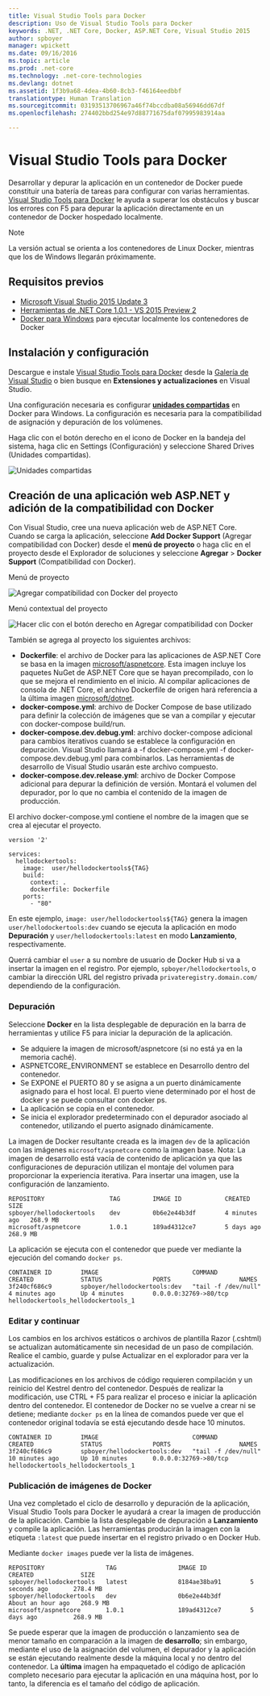 ```yaml
---
title: Visual Studio Tools para Docker
description: Uso de Visual Studio Tools para Docker
keywords: .NET, .NET Core, Docker, ASP.NET Core, Visual Studio 2015
author: spboyer
manager: wpickett
ms.date: 09/16/2016
ms.topic: article
ms.prod: .net-core
ms.technology: .net-core-technologies
ms.devlang: dotnet
ms.assetid: 1f3b9a68-4dea-4b60-8cb3-f46164eedbbf
translationtype: Human Translation
ms.sourcegitcommit: 03193513706967a46f74bccdba08a56946dd67df
ms.openlocfilehash: 274402bbd254e97d88771675daf07995983914aa

---
```


# <a name="visual-studio-tools-for-docker"></a>Visual Studio Tools para Docker 
Desarrollar y depurar la aplicación en un contenedor de Docker puede constituir una batería de tareas para configurar con varias herramientas. [Visual Studio Tools para Docker](https://visualstudiogallery.msdn.microsoft.com/0f5b2caa-ea00-41c8-b8a2-058c7da0b3e4) le ayuda a superar los obstáculos y buscar los errores con F5 para depurar la aplicación directamente en un contenedor de Docker hospedado localmente. 

> [!NOTE]
>La versión actual se orienta a los contenedores de Linux Docker, mientras que los de Windows llegarán próximamente.

## <a name="prerequisites"></a>Requisitos previos
- [Microsoft Visual Studio 2015 Update 3](https://www.visualstudio.com/downloads/download-visual-studio-vs)
- [Herramientas de .NET Core 1.0.1 - VS 2015 Preview 2](https://go.microsoft.com/fwlink/?LinkID=827546)
- [Docker para Windows](https://www.docker.com/products/docker#/windows) para ejecutar localmente los contenedores de Docker

## <a name="installation-and-setup"></a>Instalación y configuración
Descargue e instale [Visual Studio Tools para Docker](https://aka.ms/DockerToolsForVS) desde la [Galería de Visual Studio](http://visualstudiogallery.msdn.microsoft.com/) o bien busque en **Extensiones y actualizaciones** en Visual Studio. 

Una configuración necesaria es configurar **[unidades compartidas](https://docs.docker.com/docker-for-windows/#/shared-drives)** en Docker para Windows. La configuración es necesaria para la compatibilidad de asignación y depuración de los volúmenes.

Haga clic con el botón derecho en el icono de Docker en la bandeja del sistema, haga clic en Settings (Configuración) y seleccione Shared Drives (Unidades compartidas).

![Unidades compartidas](./media/visual-studio-tools-for-docker/settings-shared-drives-win.png) 

## <a name="create-an-aspnet-web-application-and-add-docker-support"></a>Creación de una aplicación web ASP.NET y adición de la compatibilidad con Docker

Con Visual Studio, cree una nueva aplicación web de ASP.NET Core. Cuando se carga la aplicación, seleccione **Add Docker Support** (Agregar compatibilidad con Docker) desde el **menú de proyecto** o haga clic en el proyecto desde el Explorador de soluciones y seleccione **Agregar** > **Docker Support** (Compatibilidad con Docker).

Menú de proyecto

![Agregar compatibilidad con Docker del proyecto](./media/visual-studio-tools-for-docker/project-add-docker-support.png)

Menú contextual del proyecto

![Hacer clic con el botón derecho en Agregar compatibilidad con Docker](./media/visual-studio-tools-for-docker/right-click-add-docker-support.png)

También se agrega al proyecto los siguientes archivos:

- **Dockerfile**: el archivo de Docker para las aplicaciones de ASP.NET Core se basa en la imagen [microsoft/aspnetcore](https://hub.docker.com/r/microsoft/aspnetcore). Esta imagen incluye los paquetes NuGet de ASP.NET Core que se hayan precompilado, con lo que se mejora el rendimiento en el inicio. Al compilar aplicaciones de consola de .NET Core, el archivo Dockerfile de origen hará referencia a la última imagen [microsoft/dotnet](https://hub.docker.com/r/microsoft/dotnet).
- **docker-compose.yml**: archivo de Docker Compose de base utilizado para definir la colección de imágenes que se van a compilar y ejecutar con docker-compose build/run.  
- **docker-compose.dev.debug.yml**: archivo docker-compose adicional para cambios iterativos cuando se establece la configuración en depuración. Visual Studio llamará a -f docker-compose.yml -f docker-compose.dev.debug.yml para combinarlos. Las herramientas de desarrollo de Visual Studio usarán este archivo compuesto.   
- **docker-compose.dev.release.yml**: archivo de Docker Compose adicional para depurar la definición de versión. Montará el volumen del depurador, por lo que no cambia el contenido de la imagen de producción.  

El archivo docker-compose.yml contiene el nombre de la imagen que se crea al ejecutar el proyecto. 

```
version '2'

services:
  hellodockertools:
    image:  user/hellodockertools${TAG}
    build:
      context: .
      dockerfile: Dockerfile
    ports:
      - "80"

``` 

En este ejemplo, `image: user/hellodockertools${TAG}` genera la imagen `user/hellodockertools:dev` cuando se ejecuta la aplicación en modo **Depuración** y `user/hellodockertools:latest` en modo **Lanzamiento**, respectivamente. 

Querrá cambiar el `user` a su nombre de usuario de Docker Hub si va a insertar la imagen en el registro. Por ejemplo, `spboyer/hellodockertools`, o cambiar la dirección URL del registro privada `privateregistry.domain.com/` dependiendo de la configuración.

### <a name="debugging"></a>Depuración
Seleccione **Docker** en la lista desplegable de depuración en la barra de herramientas y utilice F5 para iniciar la depuración de la aplicación. 

- Se adquiere la imagen de microsoft/aspnetcore (si no está ya en la memoria caché).
- ASPNETCORE_ENVIRONMENT se establece en Desarrollo dentro del contenedor.
- Se EXPONE el PUERTO 80 y se asigna a un puerto dinámicamente asignado para el host local. El puerto viene determinado por el host de docker y se puede consultar con docker ps. 
- La aplicación se copia en el contenedor.
- Se inicia el explorador predeterminado con el depurador asociado al contenedor, utilizando el puerto asignado dinámicamente. 

La imagen de Docker resultante creada es la imagen `dev` de la aplicación con las imágenes `microsoft/aspnetcore` como la imagen base.
Nota: La imagen de desarrollo está vacía de contenido de aplicación ya que las configuraciones de depuración utilizan el montaje del volumen para proporcionar la experiencia iterativa. Para insertar una imagen, use la configuración de lanzamiento.

```console
REPOSITORY                  TAG         IMAGE ID            CREATED         SIZE
spboyer/hellodockertools    dev         0b6e2e44b3df        4 minutes ago   268.9 MB
microsoft/aspnetcore        1.0.1       189ad4312ce7        5 days ago      268.9 MB
```

La aplicación se ejecuta con el contenedor que puede ver mediante la ejecución del comando `docker ps`.

```console
CONTAINER ID        IMAGE                          COMMAND               CREATED             STATUS              PORTS                   NAMES
3f240cf686c9        spboyer/hellodockertools:dev   "tail -f /dev/null"   4 minutes ago       Up 4 minutes        0.0.0.0:32769->80/tcp   hellodockertools_hellodockertools_1
```

### <a name="edit-and-continue"></a>Editar y continuar
Los cambios en los archivos estáticos o archivos de plantilla Razor (.cshtml) se actualizan automáticamente sin necesidad de un paso de compilación. Realice el cambio, guarde y pulse Actualizar en el explorador para ver la actualización.  

Las modificaciones en los archivos de código requieren compilación y un reinicio del Kestrel dentro del contenedor. Después de realizar la modificación, use CTRL + F5 para realizar el proceso e iniciar la aplicación dentro del contenedor. El contenedor de Docker no se vuelve a crear ni se detiene; mediante `docker ps` en la línea de comandos puede ver que el contenedor original todavía se está ejecutando desde hace 10 minutos. 

```console
CONTAINER ID        IMAGE                          COMMAND               CREATED             STATUS              PORTS                   NAMES
3f240cf686c9        spboyer/hellodockertools:dev   "tail -f /dev/null"   10 minutes ago      Up 10 minutes       0.0.0.0:32769->80/tcp   hellodockertools_hellodockertools_1
```

### <a name="publishing-docker-images"></a>Publicación de imágenes de Docker 
Una vez completado el ciclo de desarrollo y depuración de la aplicación, Visual Studio Tools para Docker le ayudará a crear la imagen de producción de la aplicación. Cambie la lista desplegable de depuración a **Lanzamiento** y compile la aplicación. Las herramientas producirán la imagen con la etiqueta `:latest` que puede insertar en el registro privado o en Docker Hub. 

Mediante `docker images` puede ver la lista de imágenes.

```console
REPOSITORY                 TAG                 IMAGE ID            CREATED             SIZE
spboyer/hellodockertools   latest              8184ae38ba91        5 seconds ago       278.4 MB
spboyer/hellodockertools   dev                 0b6e2e44b3df        About an hour ago   268.9 MB
microsoft/aspnetcore       1.0.1               189ad4312ce7        5 days ago          268.9 MB
```

Se puede esperar que la imagen de producción o lanzamiento sea de menor tamaño en comparación a la imagen de **desarrollo**; sin embargo, mediante el uso de la asignación del volumen, el depurador y la aplicación se están ejecutando realmente desde la máquina local y no dentro del contenedor. La **última** imagen ha empaquetado el código de aplicación completo necesario para ejecutar la aplicación en una máquina host, por lo tanto, la diferencia es el tamaño del código de aplicación.



<!--HONumber=Nov16_HO3-->


